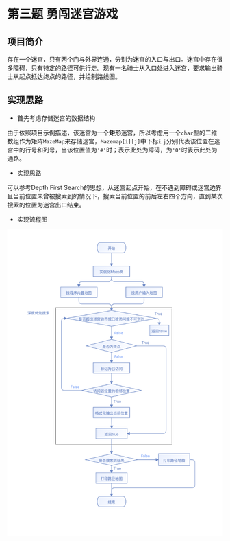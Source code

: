 # 第三题 勇闯迷宫游戏

## 项目简介

存在一个迷宫，只有两个门与外界连通，分别为迷宫的入口与出口。迷宫中存在很多障碍，只有特定的路径可供行走。现有一名骑士从入口处进入迷宫，要求输出骑士从起点抵达终点的路径，并绘制路线图。

## 实现思路

-  首先考虑存储迷宫的数据结构

由于依照项目示例描述，该迷宫为一个**矩形**迷宫，所以考虑用一个`char`型的二维数组作为矩阵`MazeMap`来存储迷宫，`Mazemap[i][j]`中下标`i` `j`分别代表该位置在迷宫中的行号和列号，当该位置值为`'#'`时；表示此处为障碍，为`'0'`时表示此处为通路。

- 实现思路

可以参考Depth First Search的思想，从迷宫起点开始，在不遇到障碍或迷宫边界且当前位置未曾被搜索到的情况下，搜索当前位置的前后左右四个方向，直到某次搜索的位置为迷宫出口结束。

- 实现流程图

![实现流程图](../Resources/Problem3-fChart.png)

## 
